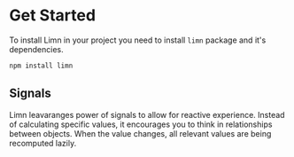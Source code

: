 <script setup>
import Example from './components/examples/HeroExample.vue'
import { Circle } from '../src/primitives/Circle'
import { Line } from '../src/primitives/Line'
import { computed } from 'signia'
import { GenerativeCollection } from '../src/primitives/GenerativeCollection'
import Block from './components/Block.vue'

</script>
# Get Started
To install Limn in your project you need to install `limn` package and it's dependencies.
```bash
npm install limn
```

<Block name="getStarted" />


## Signals
Limn leavaranges power of signals to allow for reactive experience. Instead of calculating specific values, it encourages you to think in relationships between objects. When the value changes, all relevant values are being recomputed lazily.